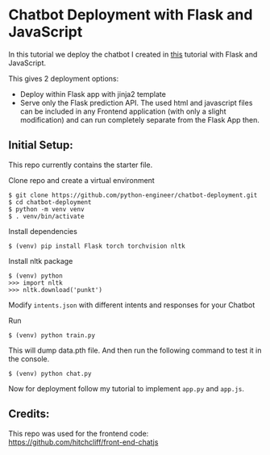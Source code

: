 # Chatbot Deployment with Flask and JavaScript

In this tutorial we deploy the chatbot I created in [this](https://github.com/python-engineer/pytorch-chatbot) tutorial with Flask and JavaScript.

This gives 2 deployment options:
- Deploy within Flask app with jinja2 template
- Serve only the Flask prediction API. The used html and javascript files can be included in any Frontend application (with only a slight modification) and can run completely separate from the Flask App then.

## Initial Setup:
This repo currently contains the starter file.

Clone repo and create a virtual environment
```
$ git clone https://github.com/python-engineer/chatbot-deployment.git
$ cd chatbot-deployment
$ python -m venv venv
$ . venv/bin/activate
```
Install dependencies
```
$ (venv) pip install Flask torch torchvision nltk
```
Install nltk package
```
$ (venv) python
>>> import nltk
>>> nltk.download('punkt')
```
Modify `intents.json` with different intents and responses for your Chatbot

Run
```
$ (venv) python train.py
```
This will dump data.pth file. And then run
the following command to test it in the console.
```
$ (venv) python chat.py
```

Now for deployment follow my tutorial to implement `app.py` and `app.js`.



## Credits:
This repo was used for the frontend code:
https://github.com/hitchcliff/front-end-chatjs

